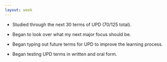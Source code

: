 ```yaml
---
layout: week
---
```


* Studied through the next 30 terms of UPD (70/125 total).

* Began to look over what my next major focus should be.

* Began typing out future terms for UPD to improve the learning process.

* Began testing UPD terms in written and oral form.
